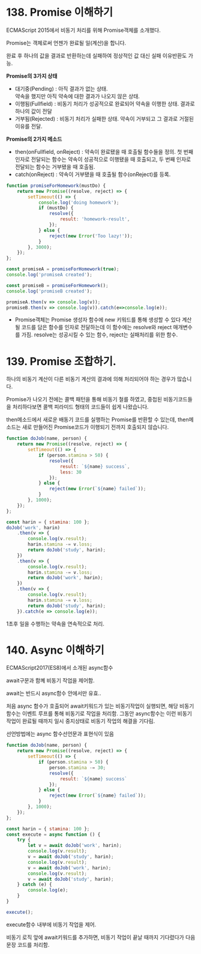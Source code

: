 # 138. Promise 이해하기

ECMAScript 2015에서 비동기 처리를 위해 Promise객체를 소개했다.

Promise는 객체로써 언젠가 완료될 일(계산)을 합니다.

완료 후 하나의 값을 결과로 반환하는데 실패하여 정상적인 값 대신 실패 이유반환도 가능.

**Promise의 3가지 상태**

* 대기중(Pending) : 아직 결과가 없는 상태.  
  약속을 했지만 아직 약속에 대한 결과가 나오지 않은 상태.
* 이행됨(Fullfield) : 비동기 처리가 성공적으로 완료되어 약속을 이행한 상태. 
  결과로 하나의 값이 전달
* 거부됨(Rejected) : 비동기 처리가 실패한 상태.
  약속이 거부되고 그 결과로 거절된 이유를 전달.



**Promise의 2가지 메소드**

* then(onFullfield, onReject) : 약속이 완료됐을 때 호출될 함수들을 정의.
  첫 번째 인자로 전달되는 함수는 약속이 성공적으로 이행됐을 때 호출되고,
  두 번째 인자로 전달되는 함수는 거부됐을 때 호출됨.
* catch(onReject) : 약속이 거부됐을 때 호출될 함수(onReject)를 등록.

```javascript
function promiseForHomework(mustDo) {
    return new Promise((resolve, reject) => {
        setTimeout(() => {
            console.log('doing homework');
            if (mustDo) {
                resolve({
                    result: 'homework-result',
                });
            } else {
                reject(new Error('Too lazy!'));
            }
        }, 3000);
    });
};

const promiseA = promiseForHomework(true);
console.log('promiseA created');

const promiseB = promiseForHomework();
console.log('promiseB created');

promiseA.then(v => console.log(v));
promiseB.then(v => console.log(v)).catch(e=>console.log(e));
```

* Promise객체는 Promise 생성자 함수에 new 키워드를 통해 생성할 수 있다
  계산될 코드를 담은 함수를 인자로 전달하는데 이 함수에는 resolve와 reject 매개변수를 가짐.
  resolve는 성공시킬 수 있는 함수, reject는 실패처리를 위한 함수.



# 139. Promise 조합하기.

하나의 비동기 계산이 다른 비동기 계산의 결과에 의해 처리되어야 하는 경우가 많습니다.

Promise가 나오기 전에는 콜백 패턴을 통해 비동기 철를 하였고, 중첩된 비동기코드들을 처리하다보면 콜백 피라미드 형태의 코드들이 쉽게 나왔습니다.

then메소드에서 새로운 배동기 코드를 실행하는 Promise를 반환할 수 있는데, then메소드는 새로 만들어진 Promise코드가 이행되기 전까지 호출되지 않습니다.

```javascript
function doJob(name, person) {
    return new Promise((resolve, reject) => {
        setTimeout(() => {
            if (person.stamina > 50) {
                resolve({
                    result: `${name} success`,
                    less: 30
                });
            } else {
                reject(new Error(`${name} failed`));
            }
        }, 1000);
    });
};

const harin = { stamina: 100 };
doJob('work', harin)
    .then(v => {
        console.log(v.result);
        harin.stamina -= v.loss;
        return doJob('study', harin);
    })
    .then(v => {
        console.log(v.result);
        harin.stamina -= v.loss;
        return doJob('work', harin);
    })
    .then(v => {
        console.log(v.result);
        harin.stamina -= v.loss;
        return doJob('study', harin);
    }).catch(e => console.log(e));
```

1초후 일을 수행하는 약속을 연속적으로 처리.



# 140. Async 이해하기

ECMAScript2017(ES8)에서 소개된 async함수

await구문과 함꼐 비동기 작업을 제어함.

await는 반드시 async함수 안에서만 유효..

처음 async 함수가 호출되어 await키워드가 있는 비동기작업이 실행되면, 해당 비동기 함수는 이벤트 루프를 통해 비동기로 작업을 처리함. 그동안 async함수는 이런 비동기 작업이 완료될 때까지 일시 중지상태로 비동기 작업의 해결을 기다림.

선언방법에는 async 함수선언문과 표현식이 있음

```javascript
function doJob(name, person) {
    return new Promise((resolve, reject) => {
        setTimeout(() => {
            if (person.stamina > 50) {
                person.stamina -= 30;
                resolve({
                    result: `${name} success`
                });
            } else {
                reject(new Error(`${name} failed`));
            }
        }, 1000);
    });
};

const harin = { stamina: 100 };
const execute = async function () {
    try {
        let v = await doJob('work', harin);
        console.log(v.result);
        v = await doJob('study', harin);
        console.log(v.result);
        v = await doJob('work', harin);
        console.log(v.result);
        v = await doJob('study', harin);
    } catch (e) {
        console.log(e);
    }
}

execute();
```

execute함수 내부에 비동기 작업을 제어.

비동기 로직 앞에 await키워드를 추가하면, 비동기 작업이 끝날 때까지 기다렸다가 다음 문장 코드를 처리함.

